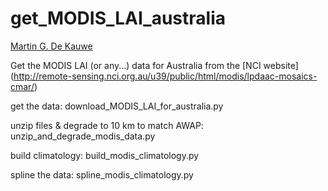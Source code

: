 # get_MODIS_LAI_australia

[Martin G. De Kauwe](https://mdekauwe.github.io/)

Get the MODIS LAI (or any...) data for Australia from the [NCI website] (http://remote-sensing.nci.org.au/u39/public/html/modis/lpdaac-mosaics-cmar/)

get the data: download_MODIS_LAI_for_australia.py

unzip files & degrade to 10 km to match AWAP: unzip_and_degrade_modis_data.py

build climatology: build_modis_climatology.py

spline the data: spline_modis_climatology.py
